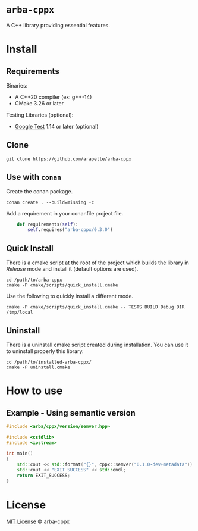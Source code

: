 # `arba-cppx`

A C++ library providing essential features.

# Install #
## Requirements ##

Binaries:

- A C++20 compiler (ex: g++-14)
- CMake 3.26 or later

Testing Libraries (optional):

- [Google Test](https://github.com/google/googletest) 1.14 or later (optional)

## Clone

```
git clone https://github.com/arapelle/arba-cppx
```

## Use with `conan`

Create the conan package.
```
conan create . --build=missing -c
```
Add a requirement in your conanfile project file.
```python
    def requirements(self):
        self.requires("arba-cppx/0.3.0")
```

## Quick Install ##
There is a cmake script at the root of the project which builds the library in *Release* mode and install it (default options are used).
```
cd /path/to/arba-cppx
cmake -P cmake/scripts/quick_install.cmake
```
Use the following to quickly install a different mode.
```
cmake -P cmake/scripts/quick_install.cmake -- TESTS BUILD Debug DIR /tmp/local
```

## Uninstall ##
There is a uninstall cmake script created during installation. You can use it to uninstall properly this library.
```
cd /path/to/installed-arba-cppx/
cmake -P uninstall.cmake
```

# How to use
## Example - Using semantic version
```c++
#include <arba/cppx/version/semver.hpp>

#include <cstdlib>
#include <iostream>

int main()
{
    std::cout << std::format("{}", cppx::semver("0.1.0-dev+metadata")) << std::endl;
    std::cout << "EXIT SUCCESS" << std::endl;
    return EXIT_SUCCESS;
}

```

# License

[MIT License](./LICENSE.md) © arba-cppx
